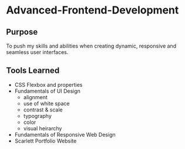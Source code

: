 # Advanced-Frontend-Development

## Purpose

To push my skills and abilities when creating dynamic, responsive and seamless user interfaces.

## Tools Learned

- CSS Flexbox and properties
- Fundamentals of UI Design
  - alignment
  - use of white space
  - contrast & scale
  - typography
  - color
  - visual heirarchy
- Fundamentals of Responsive Web Design
- Scarlett Portfolio Website

